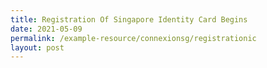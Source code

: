 ```yaml
---
title: Registration Of Singapore Identity Card Begins
date: 2021-05-09
permalink: /example-resource/connexionsg/registrationic
layout: post
---
```

